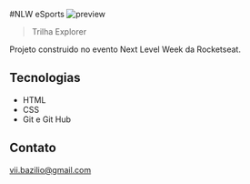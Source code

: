 #NLW eSports 
![preview](./gitgub/preview.png)
> Trilha Explorer

Projeto construido no evento Next Level Week da Rocketseat.

## Tecnologias 

- HTML
- CSS
- Git e Git Hub

## Contato

vii.bazilio@gmail.com

